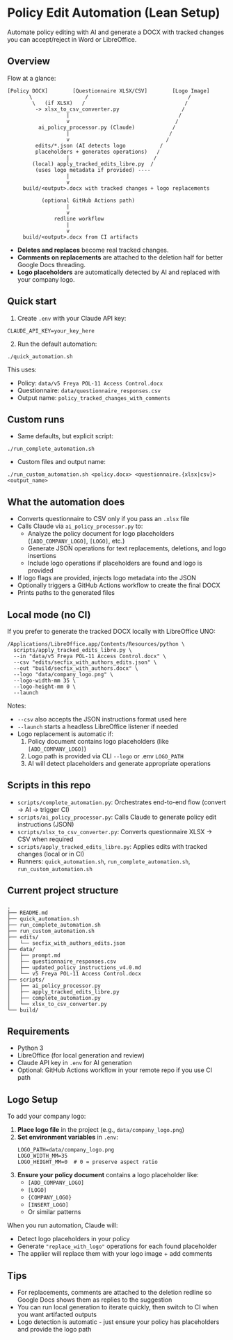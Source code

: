 # Policy Edit Automation (Lean Setup)

Automate policy editing with AI and generate a DOCX with tracked changes you can accept/reject in Word or LibreOffice.

## Overview

Flow at a glance:

```
[Policy DOCX]        [Questionnaire XLSX/CSV]        [Logo Image]
       \                 /                                /
        \   (if XLSX)   /                                /
         -> xlsx_to_csv_converter.py                    /
                   |                                   /
                   v                                  /
          ai_policy_processor.py (Claude)            /
                   |                                /
                   v                               /
         edits/*.json (AI detects logo           /
         placeholders + generates operations)   /
                   |                           /
        (local) apply_tracked_edits_libre.py  /
         (uses logo metadata if provided) ----
                   |
                   v
     build/<output>.docx with tracked changes + logo replacements

           (optional GitHub Actions path)
                   |
                   v
               redline workflow
                   |
                   v
     build/<output>.docx from CI artifacts
```

- **Deletes and replaces** become real tracked changes.
- **Comments on replacements** are attached to the deletion half for better Google Docs threading.
- **Logo placeholders** are automatically detected by AI and replaced with your company logo.

## Quick start

1. Create `.env` with your Claude API key:

```
CLAUDE_API_KEY=your_key_here
```

2. Run the default automation:

```
./quick_automation.sh
```

This uses:

- Policy: `data/v5 Freya POL-11 Access Control.docx`
- Questionnaire: `data/questionnaire_responses.csv`
- Output name: `policy_tracked_changes_with_comments`

## Custom runs

- Same defaults, but explicit script:

```
./run_complete_automation.sh
```

- Custom files and output name:

```
./run_custom_automation.sh <policy.docx> <questionnaire.{xlsx|csv}> <output_name>
```

## What the automation does

- Converts questionnaire to CSV only if you pass an `.xlsx` file
- Calls Claude via `ai_policy_processor.py` to:
  - Analyze the policy document for logo placeholders (`[ADD_COMPANY_LOGO]`, `[LOGO]`, etc.)
  - Generate JSON operations for text replacements, deletions, and logo insertions
  - Include logo operations if placeholders are found and logo is provided
- If logo flags are provided, injects logo metadata into the JSON
- Optionally triggers a GitHub Actions workflow to create the final DOCX
- Prints paths to the generated files

## Local mode (no CI)

If you prefer to generate the tracked DOCX locally with LibreOffice UNO:

```
/Applications/LibreOffice.app/Contents/Resources/python \
  scripts/apply_tracked_edits_libre.py \
  --in "data/v5 Freya POL-11 Access Control.docx" \
  --csv "edits/secfix_with_authors_edits.json" \
  --out "build/secfix_with_authors.docx" \
  --logo "data/company_logo.png" \
  --logo-width-mm 35 \
  --logo-height-mm 0 \
  --launch
```

Notes:

- `--csv` also accepts the JSON instructions format used here
- `--launch` starts a headless LibreOffice listener if needed
- Logo replacement is automatic if:
  1. Policy document contains logo placeholders (like `[ADD_COMPANY_LOGO]`)
  2. Logo path is provided via CLI `--logo` or .env `LOGO_PATH`
  3. AI will detect placeholders and generate appropriate operations

## Scripts in this repo

- `scripts/complete_automation.py`: Orchestrates end-to-end flow (convert → AI → trigger CI)
- `scripts/ai_policy_processor.py`: Calls Claude to generate policy edit instructions (JSON)
- `scripts/xlsx_to_csv_converter.py`: Converts questionnaire XLSX → CSV when required
- `scripts/apply_tracked_edits_libre.py`: Applies edits with tracked changes (local or in CI)
- Runners: `quick_automation.sh`, `run_complete_automation.sh`, `run_custom_automation.sh`

## Current project structure

```
.
├── README.md
├── quick_automation.sh
├── run_complete_automation.sh
├── run_custom_automation.sh
├── edits/
│   └── secfix_with_authors_edits.json
├── data/
│   ├── prompt.md
│   ├── questionnaire_responses.csv
│   ├── updated_policy_instructions_v4.0.md
│   └── v5 Freya POL-11 Access Control.docx
├── scripts/
│   ├── ai_policy_processor.py
│   ├── apply_tracked_edits_libre.py
│   ├── complete_automation.py
│   └── xlsx_to_csv_converter.py
└── build/
```

## Requirements

- Python 3
- LibreOffice (for local generation and review)
- Claude API key in `.env` for AI generation
- Optional: GitHub Actions workflow in your remote repo if you use CI path

## Logo Setup

To add your company logo:

1. **Place logo file** in the project (e.g., `data/company_logo.png`)
2. **Set environment variables** in `.env`:
   ```
   LOGO_PATH=data/company_logo.png
   LOGO_WIDTH_MM=35
   LOGO_HEIGHT_MM=0  # 0 = preserve aspect ratio
   ```
3. **Ensure your policy document** contains a logo placeholder like:
   - `[ADD_COMPANY_LOGO]`
   - `[LOGO]`
   - `{COMPANY_LOGO}`
   - `[INSERT_LOGO]`
   - Or similar patterns

When you run automation, Claude will:

- Detect logo placeholders in your policy
- Generate `"replace_with_logo"` operations for each found placeholder
- The applier will replace them with your logo image + add comments

## Tips

- For replacements, comments are attached to the deletion redline so Google Docs shows them as replies to the suggestion
- You can run local generation to iterate quickly, then switch to CI when you want artifacted outputs
- Logo detection is automatic - just ensure your policy has placeholders and provide the logo path
